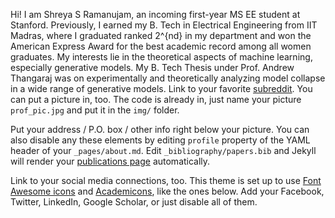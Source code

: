 Hi! I am Shreya S Ramanujam, an incoming first-year MS EE student at Stanford. Previously, I earned my B. Tech in Electrical Engineering from IIT Madras, where I graduated ranked 2^{nd} in my department and won the American Express Award for the best academic record among all women graduates. My interests lie in the theoretical aspects of machine learning, especially generative models. My B. Tech Thesis under Prof. Andrew Thangaraj was on experimentally and theoretically analyzing model collapse in a wide range of generative models. Link to your favorite [subreddit](http://reddit.com). You can put a picture in, too. The code is already in, just name your picture `prof_pic.jpg` and put it in the `img/` folder.

Put your address / P.O. box / other info right below your picture. You can also disable any these elements by editing `profile` property of the YAML header of your `_pages/about.md`. Edit `_bibliography/papers.bib` and Jekyll will render your [publications page](/al-folio/publications/) automatically.

Link to your social media connections, too. This theme is set up to use [Font Awesome icons](https://fontawesome.com/) and [Academicons](https://jpswalsh.github.io/academicons/), like the ones below. Add your Facebook, Twitter, LinkedIn, Google Scholar, or just disable all of them.

